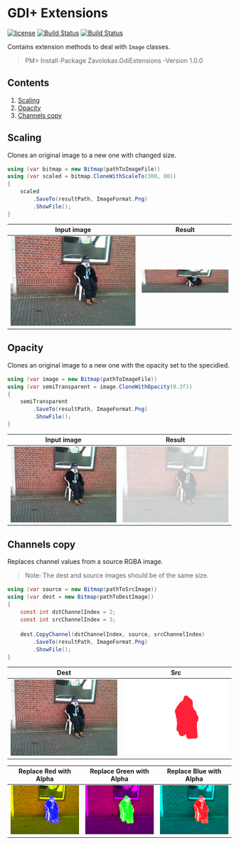 # GDI+ Extensions
[![license](https://img.shields.io/github/license/mashape/apistatus.svg?style=flat-square)]()
[![Build Status](https://travis-ci.org/zavolokas/GdiExtensions.svg?branch=master)](https://travis-ci.org/zavolokas/GdiExtensions)
[![Build Status](https://cloud.drone.io/api/badges/zavolokas/GdiExtensions/status.svg)](https://cloud.drone.io/zavolokas/GdiExtensions)

Contains extension methods to deal with `Image` classes.

>  PM> Install-Package Zavolokas.GdiExtensions -Version 1.0.0

## Contents
1. [Scaling](#scaling)
2. [Opacity](#opacity)
3. [Channels copy](#channels-copy)

## Scaling

Clones an original image to a new one with changed size.

```csharp
using (var bitmap = new Bitmap(pathToImageFile))
using (var scaled = bitmap.CloneWithScaleTo(300, 80))
{
    scaled
        .SaveTo(resultPath, ImageFormat.Png)
        .ShowFile();
}
```
| Input image | Result |
| ----------- | ------ |
| ![input1]   | ![scalingOutput1]|

## Opacity 
Clones an original image to a new one with the opacity set to the specidied.
```csharp
using (var image = new Bitmap(pathToImageFile))
using (var semiTransparent = image.CloneWithOpacity(0.3f))
{
    semiTransparent
        .SaveTo(resultPath, ImageFormat.Png)
        .ShowFile();
}
```
| Input image | Result |
| ----------- | ------ |
| ![input1]   | ![opacityOutput]|


## Channels copy
Replaces channel values from a source RGBA image.

> Note:
> The dest and source images should be of the same size.

```csharp
using (var source = new Bitmap(pathToSrcImage))
using (var dest = new Bitmap(pathToDestImage))
{
    const int dstChannelIndex = 2;
    const int srcChannelIndex = 3;

    dest.CopyChannel(dstChannelIndex, source, srcChannelIndex)
        .SaveTo(resultPath, ImageFormat.Png)
        .ShowFile();
}
```
| Dest |Src|
| -  |-|
| ![input1] |![input2]|

| Replace Red with Alpha |Replace Green with Alpha | Replace Blue with Alpha |
| -  |-| - |
| ![channelsOutputAR] |![channelsOutputAG]| ![channelsOutputAB]|

  
[input1]: Images/t023.jpg "Input image" 
[input2]: Images/m023.png "Input image"
[scalingOutput1]: Images/scaling_out.png "Scaled image"
[opacityOutput]: Images/opacity_out.png "Transparent image"
[channelsOutputAR]: Images/channels_ar_out.png "Mixed channel image"
[channelsOutputAG]: Images/channels_ag_out.png "Mixed channel image"
[channelsOutputAB]: Images/channels_out.png "Mixed channel image"
